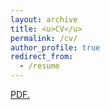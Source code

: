 ```yaml
---
layout: archive
title: <u>CV</u>
permalink: /cv/
author_profile: true
redirect_from:
  - /resume
---
```


<a href="https://jvan-econ.github.io/cv.pdf" target="_blank">PDF.</a>
